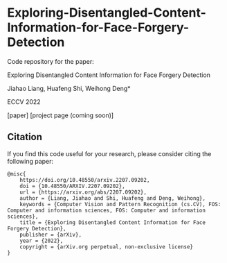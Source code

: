 # Exploring-Disentangled-Content-Information-for-Face-Forgery-Detection

Code repository for the paper:

Exploring Disentangled Content Information for Face Forgery Detection

Jiahao Liang, Huafeng Shi, Weihong Deng*

ECCV 2022

[paper] [project page (coming soon)]

## Citation
If you  find this code useful for your research, please consider citing the following paper:

    @misc{
        https://doi.org/10.48550/arxiv.2207.09202,
        doi = {10.48550/ARXIV.2207.09202},
        url = {https://arxiv.org/abs/2207.09202},
        author = {Liang, Jiahao and Shi, Huafeng and Deng, Weihong},
        keywords = {Computer Vision and Pattern Recognition (cs.CV), FOS: Computer and information sciences, FOS: Computer and information sciences},
        title = {Exploring Disentangled Content Information for Face Forgery Detection},
        publisher = {arXiv},
        year = {2022},
        copyright = {arXiv.org perpetual, non-exclusive license}
    }
